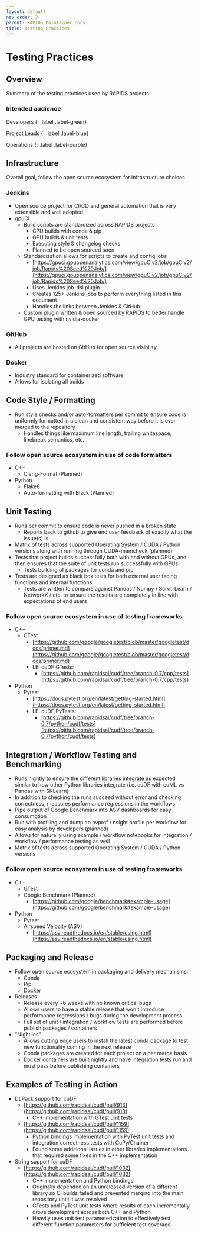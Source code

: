 ```yaml
---
layout: default
nav_order: 3
parent: RAPIDS Maintainer Docs
title: Testing Practices
---
```


# Testing Practices

## Overview

Summary of the testing practices used by RAPIDS projects.

### Intended audience

Developers
{: .label .label-green}

Project Leads
{: .label .label-blue}

Operations
{: .label .label-purple}

## Infrastructure

Overall goal, follow the open source ecosystem for infrastructure choices

### Jenkins

- Open source project for CI/CD and general automation that is very extensible and well adopted
- gpuCI
  - Build scripts are standardized across RAPIDS projects
    - CPU builds with conda & pip
    - GPU builds & unit tests
    - Executing style & changelog checks
    - Planned to be open sourced soon
  - Standardization allows for scripts to create and config jobs
    - [https://gpuci.gpuopenanalytics.com/view/gpuCIv2/job/gpuCIv2/job/Rapids%20Seed%20Job/](https://gpuci.gpuopenanalytics.com/view/gpuCIv2/job/gpuCIv2/job/Rapids%20Seed%20Job/)
    - Uses Jenkins job-dsl plugin
    - Creates 125+ Jenkins jobs to perform everything listed in this document
    - Handles the links between Jenkins & GitHub
  - Custom plugin written & open sourced by RAPIDS to better handle GPU testing with nvidia-docker

### GitHub

- All projects are hosted on GitHub for open source visibility

### Docker

- Industry standard for containerized software
- Allows for isolating all builds

## Code Style / Formatting

- Run style checks and/or auto-formatters per commit to ensure code is uniformly formatted in a clean and consistent way before it is ever merged to the repository
  - Handles things like maximum line length, trailing whitespace, linebreak semantics, etc.

### Follow open source ecosystem in use of code formatters

- C++
  - Clang-Format (Planned)
- Python
  - Flake8
  - Auto-formatting with Black (Planned)

## Unit Testing

- Runs per commit to ensure code is never pushed in a broken state
  - Reports back to github to give end user feedback of exactly what the issue(s) is
- Matrix of tests across supported Operating System / CUDA / Python versions along with running through CUDA-memcheck (planned)
- Tests that project builds successfully both with and without GPUs, and then ensures that the suite of unit tests run successfully with GPUs
  - Tests building of packages for conda and pip
- Tests are designed as black box tests for both external user facing functions and internal functions
  - Tests are written to compare against Pandas / Numpy / Scikit-Learn / NetworkX / etc. to ensure the results are completely in line with expectations of end users

### Follow open source ecosystem in use of testing frameworks

- C++
  - GTest
    - [https://github.com/google/googletest/blob/master/googletest/docs/primer.md](https://github.com/google/googletest/blob/master/googletest/docs/primer.md)
    - I.E. cuDF GTests:
      - [https://github.com/rapidsai/cudf/tree/branch-0.7/cpp/tests](https://github.com/rapidsai/cudf/tree/branch-0.7/cpp/tests)
- Python
  - Pytest
    - [https://docs.pytest.org/en/latest/getting-started.html](https://docs.pytest.org/en/latest/getting-started.html)
    - I.E. cuDF PyTests:
      - [https://github.com/rapidsai/cudf/tree/branch-0.7/python/cudf/tests](https://github.com/rapidsai/cudf/tree/branch-0.7/python/cudf/tests)

## Integration / Workflow Testing and Benchmarking

- Runs nightly to ensure the different libraries integrate as expected similar to how other Python libraries integrate (i.e. cuDF with cuML vs Pandas with SKLearn)
- In addition to checking the runs succeed without error and checking correctness, measures performance regressions in the workflows
- Pipe output of Google Benchmark into ASV dashboards for easy consumption
- Run with profiling and dump an nvprof / nsight profile per workflow for easy analysis by developers (planned)
- Allows for naturally using example / workflow notebooks for integration / workflow / performance testing as well
- Matrix of tests across supported Operating System / CUDA / Python versions

### Follow open source ecosystem in use of testing frameworks

- C++
  - GTest
  - Google Benchmark (Planned)
    - [https://github.com/google/benchmark#example-usage](https://github.com/google/benchmark#example-usage)
- Python
  - Pytest
  - Airspeed Velocity (ASV)
    - [https://asv.readthedocs.io/en/stable/using.html](https://asv.readthedocs.io/en/stable/using.html)

## Packaging and Release

- Follow open source ecosystem in packaging and delivery mechanisms:
  - Conda
  - Pip
  - Docker
- Releases
  - Release every ~6 weeks with no known critical bugs
  - Allows users to have a stable release that won't introduce performance regressions / bugs during the development process
  - Full set of unit / integration / workflow tests are performed before publish packages / containers
- "Nightlies"
  - Allows cutting edge users to install the latest conda package to test new functionality coming in the next release
  - Conda packages are created for each project on a per merge basis
  - Docker containers are built nightly and have integration tests run and must pass before publishing containers

## Examples of Testing in Action

- DLPack support for cuDF
  - [https://github.com/rapidsai/cudf/pull/913](https://github.com/rapidsai/cudf/pull/913)
    - C++ implementation with GTest unit tests
  - [https://github.com/rapidsai/cudf/pull/1159](https://github.com/rapidsai/cudf/pull/1159)
    - Python bindings implementation with PyTest unit tests and integration correctness tests with CuPy/Chainer
    - Found some additional issues in other libraries implementations that required some fixes in the C++ implementation
- String support for cuDF
  - [https://github.com/rapidsai/cudf/pull/1032](https://github.com/rapidsai/cudf/pull/1032)
    - C++ implementation and Python bindings
    - Originally depended on an unreleased version of a different library so CI builds failed and prevented merging into the main repository until it was resolved
    - GTests and PyTest unit tests where results of each incrementally drove development across both C++ and Python
    - Heavily uses unit test parameterization to effectively test different function parameters for sufficient test coverage
